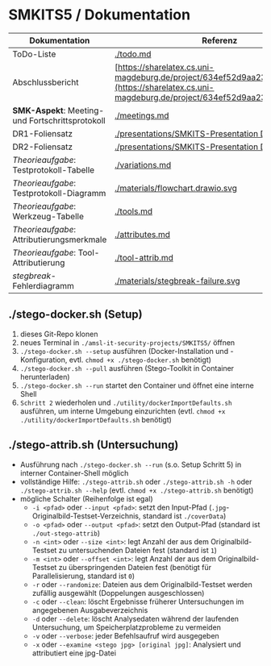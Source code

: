 # SMKITS5 / Dokumentation
| Dokumentation | Referenz |
| --- | --- |
| ToDo-Liste | [./todo.md](./todo.md) |
| Abschlussbericht | [https://sharelatex.cs.uni-magdeburg.de/project/634ef52d9aa238009023f370](https://sharelatex.cs.uni-magdeburg.de/project/634ef52d9aa238009023f370) |
| **SMK-Aspekt**: Meeting- und Fortschrittsprotokoll | [./meetings.md](./meetings.md) |
| DR1-Foliensatz | [./presentations/SMKITS-Presentation DR1.pdf](./presentations/SMKITS-Presentation%20DR1.pdf) |
| DR2-Foliensatz | [./presentations/SMKITS-Presentation DR2.pdf](./presentations/SMKITS-Presentation%20DR2.pdf) |
| *Theorieaufgabe*: Testprotokoll-Tabelle | [./variations.md](./variations.md) |
| *Theorieaufgabe*: Testprotokoll-Diagramm | [./materials/flowchart.drawio.svg](./materials/flowchart.drawio.svg) |
| *Theorieaufgabe*: Werkzeug-Tabelle | [./tools.md](./tools.md) |
| *Theorieaufgabe*: Attributierungsmerkmale | [./attributes.md](./attributes.md) |
| *Theorieaufgabe*: Tool-Attributierung | [./tool-attrib.md](./tool-attrib.md) |
| *stegbreak*-Fehlerdiagramm | [./materials/stegbreak-failure.svg](./materials/stegbreak-failure.svg) |

## ./stego-docker.sh (Setup)
1. dieses Git-Repo klonen
2. neues Terminal in `./amsl-it-security-projects/SMKITS5/` öffnen
3. `./stego-docker.sh --setup` ausführen (Docker-Installation und -Konfiguration, evtl. `chmod +x ./stego-docker.sh` benötigt)
4. `./stego-docker.sh --pull` ausführen (Stego-Toolkit in Container herunterladen)
5. `./stego-docker.sh --run` startet den Container und öffnet eine interne Shell
6. `Schritt 2` wiederholen und `./utility/dockerImportDefaults.sh` ausführen, um interne Umgebung einzurichten (evtl. `chmod +x ./utility/dockerImportDefaults.sh` benötigt)
## ./stego-attrib.sh (Untersuchung)
- Ausführung nach `./stego-docker.sh --run` (s.o. Setup Schritt 5) in interner Container-Shell möglich
- vollständige Hilfe: `./stego-attrib.sh` oder `./stego-attrib.sh -h` oder `./stego-attrib.sh --help` (evtl. `chmod +x ./stego-attrib.sh` benötigt)
- mögliche Schalter (Reihenfolge ist egal)
  - `-i <pfad>` oder `--input <pfad>`: setzt den Input-Pfad (`.jpg`-Originalbild-Testset-Verzeichnis, standard ist `./coverData`)
  - `-o <pfad>` oder `--output <pfad>`: setzt den Output-Pfad (standard ist `./out-stego-attrib`)
  - `-n <int>` oder `--size <int>`: legt Anzahl der aus dem Originalbild-Testset zu untersuchenden Dateien fest (standard ist `1`)
  - `-m <int>` oder `--offset <int>`: legt Anzahl der aus dem Originalbild-Testset zu überspringenden Dateien fest (benötigt für Parallelisierung, standard ist `0`)
  - `-r` oder `--randomize`: Dateien aus dem Originalbild-Testset werden zufällig ausgewählt (Doppelungen ausgeschlossen)
  - `-c` oder `--clean`: löscht Ergebnisse früherer Untersuchungen im angegebenen Ausgabeverzeichnis
  - `-d` oder `--delete`: löscht Analysedaten während der laufenden Untersuchung, um Speicherplatzprobleme zu vermeiden
  - `-v` oder `--verbose`: jeder Befehlsaufruf wird ausgegeben
  - `-x` oder `--examine <stego jpg> [original jpg]`: Analysiert und attributiert eine jpg-Datei
